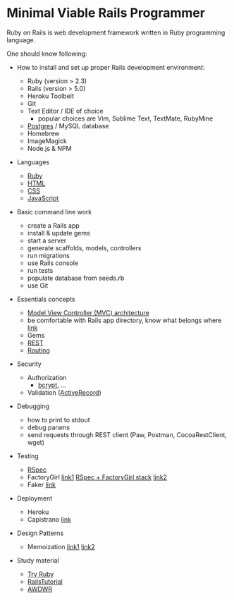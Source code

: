 # Minimal Viable Rails Programmer

Ruby on Rails is web development framework written in Ruby programming language. 


One should know following:

- How to install and set up proper Rails development environment:
    - Ruby (version > 2.3)
    - Rails (version > 5.0)
    - Heroku Toolbelt
    - Git
    - Text Editor / IDE of choice 
        - popular choices are Vim, Sublime Text, TextMate, RubyMine
    - [Postgres](http://postgresapp.com) / MySQL database 
    - Homebrew
    - ImageMagick
    - Node.js & NPM

- Languages
    - [Ruby](https://www.ruby-lang.org/en/)
    - [HTML](http://www.w3schools.com/html/default.asp)
    - [CSS](http://www.w3schools.com/css/default.asp)
    - [JavaScript](http://www.w3schools.com/js/default.asp)

- Basic command line work 
    - create a Rails app
    - install & update gems
    - start a server
    - generate scaffolds, models, controllers
    - run migrations
    - use Rails console
    - run tests
    - populate database from seeds.rb 
    - use Git

- Essentials concepts
    - [Model View Controller (MVC) architecture](https://blog.codinghorror.com/understanding-model-view-controller/)
    - be comfortable with Rails app directory, know what belongs where [link](https://www.sitepoint.com/a-quick-study-of-the-rails-directory-structure/)
    - Gems
    - [REST](http://stackoverflow.com/questions/671118/what-exactly-is-restful-programming)
    - [Routing](http://guides.rubyonrails.org/routing.html)

- Security
    - Authorization 
        - [bcrypt](https://gist.github.com/thebucknerlife/10090014), ...
    - Validation ([ActiveRecord](http://guides.rubyonrails.org/active_record_validations.html))

- Debugging
    - how to print to stdout
    - debug params
    - send requests through REST client (Paw, Postman, CocoaRestClient, wget)

- Testing
    - [RSpec](http://rspec.info)
    - FactoryGirl [link1](https://thoughtbot.com/upcase/videos/factory-girl) [RSpec + FactoryGirl stack](https://www.viget.com/articles/rails-engine-testing-with-rspec-capybara-and-factorygirl) [link2](http://railscasts.com/episodes/158-factories-not-fixtures)
    - Faker [link](http://railscasts.com/episodes/126-populating-a-database)

- Deployment
    - Heroku 
    - Capistrano [link](http://robmclarty.com/blog/how-to-deploy-a-rails-4-app-with-git-and-capistrano)

- Design Patterns
    - Memoization [link1](http://www.railway.at/articles/2008/09/20/a-guide-to-memoization/) [link2](http://stackoverflow.com/questions/696338/when-to-use-memoization-in-ruby-on-rails)

- Study material 
    - [Try Ruby](http://tryruby.org)
    - [RailsTutorial](http://railstutorial.org)
    - [AWDWR](https://pragprog.com/book/rails5/agile-web-development-with-rails-5)
